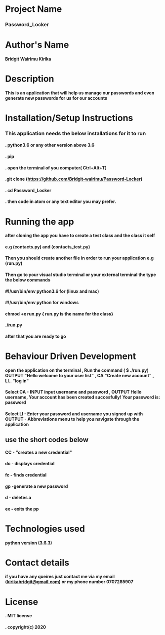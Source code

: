 # Project Name
### Password_Locker

# Author's Name
 #### Bridgit Wairimu Kirika

 # Description
 #### This is an application that will help us manage our passwords and even generate new passwords for us for our accounts

 # Installation/Setup Instructions
 ### This application needs the below installations for it to run
#### . python3.6  or any other version above 3.6 
#### . pip


#### . open the terminal of you computer( Ctrl+Alt+T)
#### .git clone (https://github.com/Bridgit-wairimu/Password-Locker)
#### . cd Password_Locker
#### . then code in atom or any text editor you may prefer.

# Running the app

#### after cloning the app you have to create a test class and the class it self 

#### e.g (contacts.py) and (contacts_test.py)
#### Then you should create another file in order to run your application e.g (run.py)

#### Then go to your visual studio terminal or your external terminal the type the below commands

#### #!/usr/bin/env python3.6  for (linux and mac)

#### #!/usr/bin/env python for windows

#### chmod +x run.py  { run.py is the name for the class}

#### ./run.py

#### after that you are ready to go

# Behaviour Driven Development
 #### open the application on the terminal , Run the command ( $ ./run.py) OUTPUT "Hello welcome to your user list" , CA  "Create new account" , LI.. "log in"

 #### Select CA -   INPUT input username and password	, OUTPUT Hello username, Your account has been created succesfully! Your password is: password


 #### Select LI - Enter your password and username you signed up with	OUTPUT - Abbreviations menu to help you navigate through the application


 ## use the short codes below

 ####  CC - "creates a new credential"
 #### dc - displays credential
 #### fc - finds credential
 #### gp -generate a new password
 #### d - deletes a 
 #### ex - exits the pp

 # Technologies used

#### python version (3.6.3)
 
# Contact details
  #### if you have any queires just contact me via my email (kirikabridgit@gmail.com) or my phone number 0707285907

# License

  #### . MIT license
  #### . copyright(c) 2020







